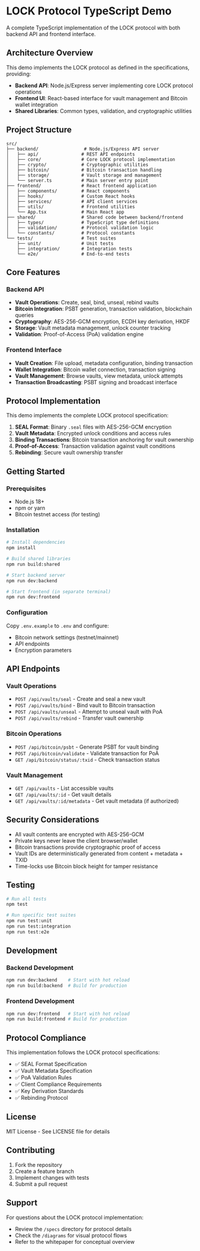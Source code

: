 # LOCK Protocol TypeScript Demo

A complete TypeScript implementation of the LOCK protocol with both backend API and frontend interface.

## Architecture Overview

This demo implements the LOCK protocol as defined in the specifications, providing:

- **Backend API**: Node.js/Express server implementing core LOCK protocol operations
- **Frontend UI**: React-based interface for vault management and Bitcoin wallet integration
- **Shared Libraries**: Common types, validation, and cryptographic utilities

## Project Structure

```
src/
├── backend/                 # Node.js/Express API server
│   ├── api/                # REST API endpoints
│   ├── core/               # Core LOCK protocol implementation
│   ├── crypto/             # Cryptographic utilities
│   ├── bitcoin/            # Bitcoin transaction handling
│   ├── storage/            # Vault storage and management
│   └── server.ts           # Main server entry point
├── frontend/               # React frontend application
│   ├── components/         # React components
│   ├── hooks/              # Custom React hooks
│   ├── services/           # API client services
│   ├── utils/              # Frontend utilities
│   └── App.tsx             # Main React app
├── shared/                 # Shared code between backend/frontend
│   ├── types/              # TypeScript type definitions
│   ├── validation/         # Protocol validation logic
│   └── constants/          # Protocol constants
└── tests/                  # Test suites
    ├── unit/               # Unit tests
    ├── integration/        # Integration tests
    └── e2e/                # End-to-end tests
```

## Core Features

### Backend API
- **Vault Operations**: Create, seal, bind, unseal, rebind vaults
- **Bitcoin Integration**: PSBT generation, transaction validation, blockchain queries
- **Cryptography**: AES-256-GCM encryption, ECDH key derivation, HKDF
- **Storage**: Vault metadata management, unlock counter tracking
- **Validation**: Proof-of-Access (PoA) validation engine

### Frontend Interface
- **Vault Creation**: File upload, metadata configuration, binding transaction
- **Wallet Integration**: Bitcoin wallet connection, transaction signing
- **Vault Management**: Browse vaults, view metadata, unlock attempts
- **Transaction Broadcasting**: PSBT signing and broadcast interface

## Protocol Implementation

This demo implements the complete LOCK protocol specification:

1. **SEAL Format**: Binary `.seal` files with AES-256-GCM encryption
2. **Vault Metadata**: Encrypted unlock conditions and access rules
3. **Binding Transactions**: Bitcoin transaction anchoring for vault ownership
4. **Proof-of-Access**: Transaction validation against vault conditions
5. **Rebinding**: Secure vault ownership transfer

## Getting Started

### Prerequisites
- Node.js 18+
- npm or yarn
- Bitcoin testnet access (for testing)

### Installation
```bash
# Install dependencies
npm install

# Build shared libraries
npm run build:shared

# Start backend server
npm run dev:backend

# Start frontend (in separate terminal)
npm run dev:frontend
```

### Configuration
Copy `.env.example` to `.env` and configure:
- Bitcoin network settings (testnet/mainnet)
- API endpoints
- Encryption parameters

## API Endpoints

### Vault Operations
- `POST /api/vaults/seal` - Create and seal a new vault
- `POST /api/vaults/bind` - Bind vault to Bitcoin transaction
- `POST /api/vaults/unseal` - Attempt to unseal vault with PoA
- `POST /api/vaults/rebind` - Transfer vault ownership

### Bitcoin Operations
- `POST /api/bitcoin/psbt` - Generate PSBT for vault binding
- `POST /api/bitcoin/validate` - Validate transaction for PoA
- `GET /api/bitcoin/status/:txid` - Check transaction status

### Vault Management
- `GET /api/vaults` - List accessible vaults
- `GET /api/vaults/:id` - Get vault details
- `GET /api/vaults/:id/metadata` - Get vault metadata (if authorized)

## Security Considerations

- All vault contents are encrypted with AES-256-GCM
- Private keys never leave the client browser/wallet
- Bitcoin transactions provide cryptographic proof of access
- Vault IDs are deterministically generated from content + metadata + TXID
- Time-locks use Bitcoin block height for tamper resistance

## Testing

```bash
# Run all tests
npm test

# Run specific test suites
npm run test:unit
npm run test:integration
npm run test:e2e
```

## Development

### Backend Development
```bash
npm run dev:backend    # Start with hot reload
npm run build:backend  # Build for production
```

### Frontend Development
```bash
npm run dev:frontend   # Start with hot reload
npm run build:frontend # Build for production
```

## Protocol Compliance

This implementation follows the LOCK protocol specifications:
- ✅ SEAL Format Specification
- ✅ Vault Metadata Specification  
- ✅ PoA Validation Rules
- ✅ Client Compliance Requirements
- ✅ Key Derivation Standards
- ✅ Rebinding Protocol

## License

MIT License - See LICENSE file for details

## Contributing

1. Fork the repository
2. Create a feature branch
3. Implement changes with tests
4. Submit a pull request

## Support

For questions about the LOCK protocol implementation:
- Review the `/specs` directory for protocol details
- Check the `/diagrams` for visual protocol flows
- Refer to the whitepaper for conceptual overview
